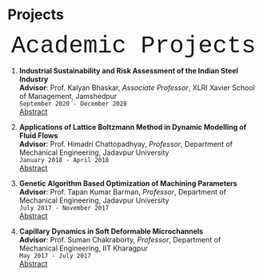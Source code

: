 # Projects

<p align="center">
<font size="7"> <span style="font-family:Courier New;">Academic Projects</span> </font><br/>
</p>

1. **Industrial Sustainability and Risk Assessment of the Indian Steel Industry**<br/>
**Advisor**: Prof. Kalyan Bhaskar, *Associate Professor*, XLRI Xavier School of Management, Jamshedpur<br/>
`September 2020 - December 2020`<br/>
[Abstract](dissertation.md)<br/>

2. **Applications of Lattice Boltzmann Method in Dynamic Modelling of Fluid Flows**<br/>
**Advisor**: Prof. Himadri Chattopadhyay, *Professor*, Department of Mechanical Engineering, Jadavpur University<br/>
`January 2018 - April 2018`<br/>
[Abstract](lbm.md)<br/>

3. **Genetic Algorithm Based Optimization of Machining Parameters**<br/>
**Advisor**: Prof. Tapan Kumar Barman, *Professor*, Department of Mechanical Engineering, Jadavpur University<br/>
`July 2017 - November 2017`<br/>
[Abstract](ga.md)<br/>


4. **Capillary Dynamics in Soft Deformable Microchannels**<br/>
**Advisor**: Prof. Suman Chakraborty, *Professor*, Department of Mechanical Engineering, IIT Kharagpur<br/>
`May 2017 - July 2017`<br/>
[Abstract](capillarydynamics.md)<br/>
